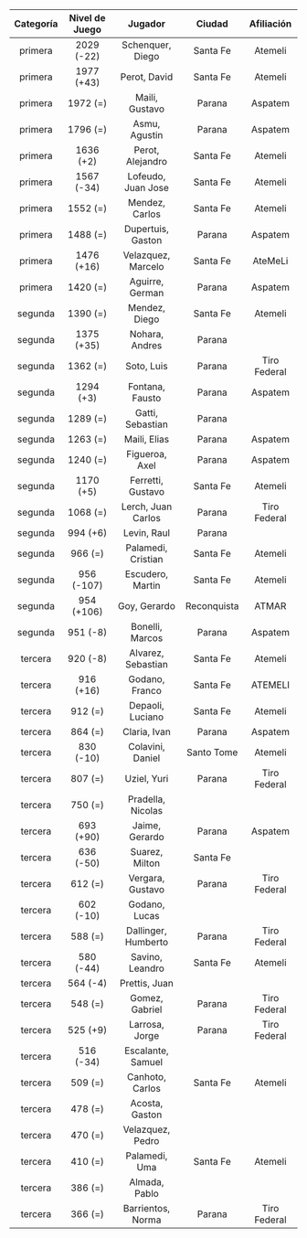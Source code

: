|  Categoría  |  Nivel de Juego  |       Jugador       |   Ciudad    |  Afiliación  |
|:-----------:|:----------------:|:-------------------:|:-----------:|:------------:|
|   primera   |    2029 (-22)    |  Schenquer, Diego   |  Santa Fe   |   Atemeli    |
|   primera   |    1977 (+43)    |    Perot, David     |  Santa Fe   |   Atemeli    |
|   primera   |     1972 (=)     |   Maili, Gustavo    |   Parana    |   Aspatem    |
|   primera   |     1796 (=)     |    Asmu, Agustin    |   Parana    |   Aspatem    |
|   primera   |    1636 (+2)     |  Perot, Alejandro   |  Santa Fe   |   Atemeli    |
|   primera   |    1567 (-34)    | Lofeudo, Juan Jose  |  Santa Fe   |   Atemeli    |
|   primera   |     1552 (=)     |   Mendez, Carlos    |  Santa Fe   |   Atemeli    |
|   primera   |     1488 (=)     |  Dupertuis, Gaston  |   Parana    |   Aspatem    |
|   primera   |    1476 (+16)    | Velazquez, Marcelo  |  Santa Fe   |   AteMeLi    |
|   primera   |     1420 (=)     |   Aguirre, German   |   Parana    |   Aspatem    |
|   segunda   |     1390 (=)     |    Mendez, Diego    |  Santa Fe   |   Atemeli    |
|   segunda   |    1375 (+35)    |   Nohara, Andres    |   Parana    |              |
|   segunda   |     1362 (=)     |     Soto, Luis      |   Parana    | Tiro Federal |
|   segunda   |    1294 (+3)     |   Fontana, Fausto   |   Parana    |   Aspatem    |
|   segunda   |     1289 (=)     |  Gatti, Sebastian   |   Parana    |              |
|   segunda   |     1263 (=)     |    Maili, Elias     |   Parana    |   Aspatem    |
|   segunda   |     1240 (=)     |   Figueroa, Axel    |   Parana    |   Aspatem    |
|   segunda   |    1170 (+5)     |  Ferretti, Gustavo  |  Santa Fe   |   Atemeli    |
|   segunda   |     1068 (=)     | Lerch, Juan Carlos  |   Parana    | Tiro Federal |
|   segunda   |     994 (+6)     |     Levin, Raul     |   Parana    |              |
|   segunda   |     966 (=)      | Palamedi, Cristian  |  Santa Fe   |   Atemeli    |
|   segunda   |    956 (-107)    |  Escudero, Martin   |  Santa Fe   |   Atemeli    |
|   segunda   |    954 (+106)    |    Goy, Gerardo     | Reconquista |    ATMAR     |
|   segunda   |     951 (-8)     |   Bonelli, Marcos   |   Parana    |   Aspatem    |
|   tercera   |     920 (-8)     | Alvarez, Sebastian  |  Santa Fe   |   Atemeli    |
|   tercera   |    916 (+16)     |   Godano, Franco    |  Santa Fe   |   ATEMELI    |
|   tercera   |     912 (=)      |  Depaoli, Luciano   |  Santa Fe   |   Atemeli    |
|   tercera   |     864 (=)      |    Claria, Ivan     |   Parana    |   Aspatem    |
|   tercera   |    830 (-10)     |  Colavini, Daniel   | Santo Tome  |   Atemeli    |
|   tercera   |     807 (=)      |     Uziel, Yuri     |   Parana    | Tiro Federal |
|   tercera   |     750 (=)      |  Pradella, Nicolas  |             |              |
|   tercera   |    693 (+90)     |   Jaime, Gerardo    |   Parana    |   Aspatem    |
|   tercera   |    636 (-50)     |   Suarez, Milton    |  Santa Fe   |              |
|   tercera   |     612 (=)      |  Vergara, Gustavo   |   Parana    | Tiro Federal |
|   tercera   |    602 (-10)     |    Godano, Lucas    |             |              |
|   tercera   |     588 (=)      | Dallinger, Humberto |   Parana    | Tiro Federal |
|   tercera   |    580 (-44)     |   Savino, Leandro   |  Santa Fe   |   Atemeli    |
|   tercera   |     564 (-4)     |    Prettis, Juan    |             |              |
|   tercera   |     548 (=)      |   Gomez, Gabriel    |   Parana    | Tiro Federal |
|   tercera   |     525 (+9)     |   Larrosa, Jorge    |   Parana    | Tiro Federal |
|   tercera   |    516 (-34)     |  Escalante, Samuel  |             |              |
|   tercera   |     509 (=)      |   Canhoto, Carlos   |  Santa Fe   |   Atemeli    |
|   tercera   |     478 (=)      |   Acosta, Gaston    |             |              |
|   tercera   |     470 (=)      |  Velazquez, Pedro   |             |              |
|   tercera   |     410 (=)      |    Palamedi, Uma    |  Santa Fe   |   Atemeli    |
|   tercera   |     386 (=)      |    Almada, Pablo    |             |              |
|   tercera   |     366 (=)      |  Barrientos, Norma  |   Parana    | Tiro Federal |